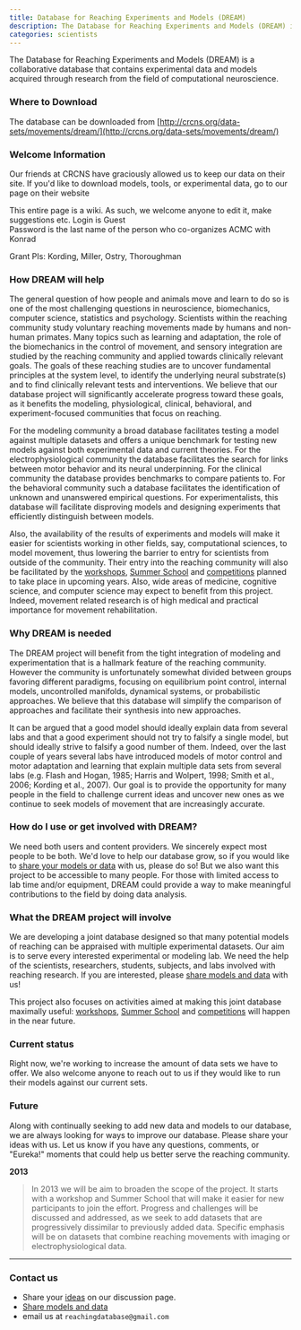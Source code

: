 ```yaml
---
title: Database for Reaching Experiments and Models (DREAM)
description: The Database for Reaching Experiments and Models (DREAM) is a collaborative database that contains experimental data and models acquired through research from the field of computational neuroscience.
categories: scientists
---
```


The Database for Reaching Experiments and Models (DREAM) is a collaborative database that contains experimental data and models acquired through research from the field of computational neuroscience.

### Where to Download

The database can be downloaded from [http://crcns.org/data-sets/movements/dream/](http://crcns.org/data-sets/movements/dream/)

### Welcome Information

Our friends at CRCNS have graciously allowed us to keep our data on their site. If you'd like to download models, tools, or experimental data, go to our page on their website

This entire page is a wiki. As such, we welcome anyone to edit it, make suggestions etc.
Login is Guest<br>
Password is the last name of the person who co-organizes ACMC with Konrad

Grant PIs: Kording, Miller, Ostry, Thoroughman

### How DREAM will help

The general question of how people and animals move and learn to do so is one of the most challenging questions in neuroscience, biomechanics, computer science, statistics and psychology. Scientists within the reaching community study voluntary reaching movements made by humans and non-human primates. Many topics such as learning and adaptation, the role of the biomechanics in the control of movement, and sensory integration are studied by the reaching community and applied towards clinically relevant goals. The goals of these reaching studies are to uncover fundamental principles at the system level, to identify the underlying neural substrate(s) and to find clinically relevant tests and interventions. We believe that our database project will significantly accelerate progress toward these goals, as it benefits the modeling, physiological, clinical, behavioral, and experiment-focused communities that focus on reaching.

For the modeling community a broad database facilitates testing a model against multiple datasets and offers a unique benchmark for testing new models against both experimental data and current theories. For the electrophysiological community the database facilitates the search for links between motor behavior and its neural underpinning. For the clinical community the database provides benchmarks to compare patients to. For the behavioral community such a database facilitates the identification of unknown and unanswered empirical questions. For experimentalists, this database will facilitate disproving models and designing experiments that efficiently distinguish between models.

Also, the availability of the results of experiments and models will make it easier for scientists working in other fields, say, computational sciences, to model movement, thus lowering the barrier to entry for scientists from outside of the community. Their entry into the reaching community will also be facilitated by the [workshops](http://klab.smpp.northwestern.edu/wiki/index.php5/Workshops), [Summer School](http://klab.smpp.northwestern.edu/wiki/index.php5/Summer_School) and [competitions](http://klab.smpp.northwestern.edu/wiki/index.php5/Competitions) planned to take place in upcoming years. Also, wide areas of medicine, cognitive science, and computer science may expect to benefit from this project. Indeed, movement related research is of high medical and practical importance for movement rehabilitation.

### Why DREAM is needed

The DREAM project will benefit from the tight integration of modeling and experimentation that is a hallmark feature of the reaching community. However the community is unfortunately somewhat divided between groups favoring different paradigms, focusing on equilibrium point control, internal models, uncontrolled manifolds, dynamical systems, or probabilistic approaches. We believe that this database will simplify the comparison of approaches and facilitate their synthesis into new approaches.

It can be argued that a good model should ideally explain data from several labs and that a good experiment should not try to falsify a single model, but should ideally strive to falsify a good number of them. Indeed, over the last couple of years several labs have introduced models of motor control and motor adaptation and learning that explain multiple data sets from several labs (e.g. Flash and Hogan, 1985; Harris and Wolpert, 1998; Smith et al., 2006; Kording et al., 2007). Our goal is to provide the opportunity for many people in the field to challenge current ideas and uncover new ones as we continue to seek models of movement that are increasingly accurate.


### How do I use or get involved with DREAM?

We need both users and content providers. We sincerely expect most people to be both. We'd love to help our database grow, so if you would like to [share your models or data](http://klab.smpp.northwestern.edu/wiki/index.php5/Share_models_and_data) with us, please do so! But we also want this project to be accessible to many people. For those with limited access to lab time and/or equipment, DREAM could provide a way to make meaningful contributions to the field by doing data analysis.


### What the DREAM project will involve

We are developing a joint database designed so that many potential models of reaching can be appraised with multiple experimental datasets. Our aim is to serve every interested experimental or modeling lab. We need the help of the scientists, researchers, students, subjects, and labs involved with reaching research. If you are interested, please [share models and data](http://klab.smpp.northwestern.edu/wiki/index.php5/Share_models_and_data) with us!

This project also focuses on activities aimed at making this joint database maximally useful: [workshops](http://klab.smpp.northwestern.edu/wiki/index.php5/Workshops), [Summer School](http://klab.smpp.northwestern.edu/wiki/index.php5/Summer_School) and [competitions](http://klab.smpp.northwestern.edu/wiki/index.php5/Competitions) will happen in the near future.


### Current status

Right now, we're working to increase the amount of data sets we have to offer. We also welcome anyone to reach out to us if they would like to run their models against our current sets.


### Future

Along with continually seeking to add new data and models to our database, we are always looking for ways to improve our database. Please share your ideas with us. Let us know if you have any questions, comments, or "Eureka!" moments that could help us better serve the reaching community.

**2013**
> In 2013 we will be aim to broaden the scope of the project. It starts with a workshop and Summer School that will make it easier for new participants to join the effort. Progress and challenges will be discussed and addressed, as we seek to add datasets that are progressively dissimilar to previously added data. Specific emphasis will be on datasets that combine reaching movements with imaging or electrophysiological data.

<hr>

### Contact us

- Share your [ideas](http://klab.smpp.northwestern.edu/wiki/index.php5/Ideas) on our discussion page.
- [Share models and data](http://klab.smpp.northwestern.edu/wiki/index.php5/Share_models_and_data)
- email us at `reachingdatabase@gmail.com`

